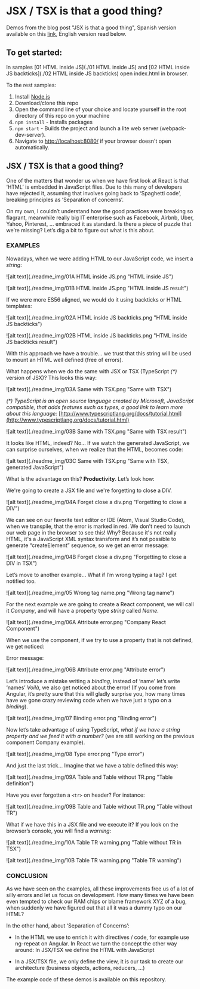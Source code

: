 # JSX / TSX is that a good thing?

Demos from the blog post "JSX is that a good thing", Spanish version available on this [link](http://www.formacion.lemoncode.net/lemoncode-blog/2016/3/31/jsx-tsx-que-tiene-de-bueno), English version read below.

## To get started:

In samples [01 HTML inside JS](./01 HTML inside JS) and [02 HTML inside JS backticks](./02 HTML inside JS backticks) open index.html in browser.

To the rest samples:

1. Install [Node.js](http://www.nodejs.org)
2. Download/clone this repo
3. Open the command line of your choice and locate yourself in the root directory of this repo on your machine
4. `npm install` - Installs packages
5. `npm start` - Builds the project and launch a lite web server (webpack-dev-server).
6. Navigate to [http://localhost:8080/](http://localhost:8080/) if your browser doesn't open automatically.

## JSX / TSX is that a good thing?

One of the matters that wonder us when we have first look at React is that ‘HTML’ is embedded in JavaScript files. Due to this many of developers have rejected it, assuming that involves going back to ‘Spaghetti code’, breaking principles as ‘Separation of concerns’.

On my own, I couldn’t understand how the good practices were breaking so flagrant, meanwhile really big IT enterprise such as Facebook, Airbnb, Uber, Yahoo, Pinterest, … embraced it as standard. Is there a piece of puzzle that we’re missing? Let’s dig a bit to figure out what is this about.

### EXAMPLES

Nowadays, when we were adding HTML to our JavaScript code, we insert a _string_:

![alt text](./readme_img/01A HTML inside JS.png "HTML inside JS")

![alt text](./readme_img/01B HTML inside JS.png "HTML inside JS result")

If we were more ES56 aligned, we would do it using backticks or HTML templates:

![alt text](./readme_img/02A HTML inside JS backticks.png "HTML inside JS backticks")

![alt text](./readme_img/02B HTML inside JS backticks.png "HTML inside JS backticks result")

With this approach we have a trouble… we trust that this string will be used to mount an HTML well defined (free of errors).

What happens when we do the same with JSX or TSX (TypeScript _(*)_ version of JSX)? This looks this way:

![alt text](./readme_img/03A Same with TSX.png "Same with TSX")

_(*) TypeScript is an open source language created by Microsoft, JavaScript compatible, that adds features such as types, a good link to learn more about this language:_ [http://www.typescriptlang.org/docs/tutorial.html](http://www.typescriptlang.org/docs/tutorial.html)

![alt text](./readme_img/03B Same with TSX.png "Same with TSX result")

It looks like HTML, indeed? No… If we watch the generated JavaScript, we can surprise ourselves, when we realize that the HTML, becomes code:

![alt text](./readme_img/03C Same with TSX.png "Same with TSX, generated JavaScript")


What is the advantage on this? **Productivity**. Let’s look how:

We're going to create a JSX file and we're forgetting to close a DIV.

![alt text](./readme_img/04A Forget close a div.png "Forgetting to close a DIV")

We can see on our favorite text editor or IDE (Atom, Visual Studio Code), when we transpile, that the error is marked in red. We don’t need to launch our web page in the browser to see this! Why? Because it's not really HTML, it's a JavaScript XML syntax transform and it’s not possible to generate “createElement” sequence, so we get an error message:

![alt text](./readme_img/04B Forget close a div.png "Forgetting to close a DIV in TSX")

Let’s move to another example… What if I’m wrong typing a tag? I get notified too.

![alt text](./readme_img/05 Wrong tag name.png "Wrong tag name")

For the next example we are going to create a React component, we will call it _Company_, and will have a property type _string_ called _Name_.

![alt text](./readme_img/06A Attribute error.png "Company React Component")

When we use the component, if we try to use a property that is not defined, we get noticed:

Error message:

![alt text](./readme_img/06B Attribute error.png "Attribute error")

Let’s introduce a mistake writing a _binding_, instead of ‘name’ let’s write ‘names’ _Voilà_, we also get noticed about the error! (If you come from Angular, it’s pretty sure that this will gladly surprise you, how many times have we gone crazy reviewing code when we have just a typo on a _binding_).

![alt text](./readme_img/07 Binding error.png "Binding error")

Now let’s take advantage of using TypeScript, _what if we have a string property and we feed it with a number?_ (we are still working on the previous component Company example).

![alt text](./readme_img/08 Type error.png "Type error")

And just the last trick… Imagine that we have a table defined this way:

![alt text](./readme_img/09A Table and Table without TR.png "Table definition")

Have you ever forgotten a `<tr>` on header? For instance:

![alt text](./readme_img/09B Table and Table without TR.png "Table without TR")

What if we have this in a JSX file and we execute it? If you look on the browser’s console, you will find a _warning_:

![alt text](./readme_img/10A Table TR warning.png "Table without TR in TSX")

![alt text](./readme_img/10B Table TR warning.png "Table TR warning")


### CONCLUSION
As we have seen on the examples, all these improvements free us of a lot of silly errors and let us focus on development. How many times we have been even tempted to check our RAM chips or blame framework XYZ of a bug, when suddenly we have figured out that all it was a dummy typo on our HTML?

In the other hand, about ‘Separation of Concerns’:

+ In the HTML we use to enrich it with directives / code, for example use ng-repeat on Angular. In React we turn the concept the other way around: In JSX/TSX we define the HTML with JavaScript

+ In a JSX/TSX file, we only define the view, it is our task to create our architecture (business objects, actions, reducers, …)

The example code of these demos is available on this repository.
